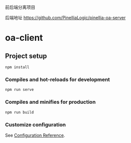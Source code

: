前后端分离项目

后端地址 https://github.com/PinelliaLogic/pinellia-oa-server

# oa-client

## Project setup
```
npm install
```

### Compiles and hot-reloads for development
```
npm run serve
```

### Compiles and minifies for production
```
npm run build
```

### Customize configuration
See [Configuration Reference](https://cli.vuejs.org/config/).
